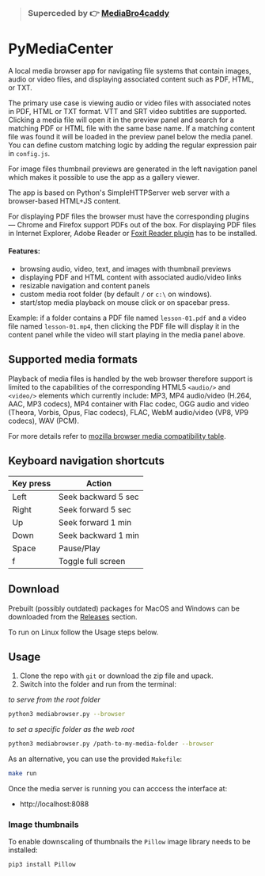 <!--
```diff
! This project is unmaintained.
```
-->
> ### Superceded by 👉 [MediaBro4caddy](https://github.com/glowinthedark/mediabro4caddy)

# PyMediaCenter
A local media browser app for navigating file systems that contain images, audio or video files, and displaying associated content such as PDF, HTML, or TXT. 

The primary use case is viewing audio or video files with associated notes in PDF, HTML or TXT format. VTT and SRT video subtitles are supported. Clicking a media file will open it in the preview panel and search for a matching PDF or HTML file with the same base name. If a matching content file was found it will be loaded in the preview panel below the media panel. You can define custom matching logic by adding the regular expression pair in `config.js`.

For image files thumbnail previews are generated in the left navigation panel which makes it possible to use the app as a gallery viewer.

The app is based on Python's SimpleHTTPServer web server with a browser-based HTML+JS content.

For displaying PDF files the browser must have the corresponding plugins — Chrome and Firefox support PDFs out of the box. For displaying PDF files in Internet Explorer, Adobe Reader or [Foxit Reader plugin](https://help.foxitsoftware.com/kb/how-to-configure-internet-explorer-to-use-foxit-pdf-plugin.php) has to be installed.

#### Features:

* browsing audio, video, text, and images with thumbnail previews
* displaying PDF and HTML content with associated audio/video links
* resizable navigation and content panels
* custom media root folder (by default `/` or `c:\` on windows).
* start/stop media playback on mouse click or on spacebar press.

Example: if a folder contains a PDF file named `lesson-01.pdf` and a video file named `lesson-01.mp4`, then clicking the PDF file will display it in the content panel while the video will start playing in the media panel above.

## Supported media formats
Playback of media files is handled by the web browser therefore support is limited to the capabilities of the corresponding HTML5 `<audio/>` and `<video/>` elements which currently include: MP3, MP4 audio/video (H.264, AAC, MP3 codecs), MP4 container with Flac codec, OGG audio and video (Theora, Vorbis, Opus, Flac codecs), FLAC, WebM audio/video (VP8, VP9 codecs), WAV (PCM).

For more details refer to [mozilla browser media compatibility table](https://developer.mozilla.org/en-US/docs/Web/HTML/Supported_media_formats#Browser_compatibility).

## Keyboard navigation shortcuts

| Key press  | Action |
| ------------- | ------------- |
| Left  | Seek backward 5 sec  |
| Right  | Seek forward 5 sec  |
| Up  | Seek forward 1 min  |
| Down  | Seek backward 1 min  |
| Space  | Pause/Play  |
| f  | Toggle full screen  |

## Download
Prebuilt (possibly outdated) packages for MacOS and Windows can be downloaded from the [Releases](https://github.com/glowinthedark/local-media-browser/releases) section.

To run on Linux follow the Usage steps below.

## Usage
1. Clone the repo with `git` or download the zip file and upack.
1. Switch into the folder and run from the terminal:

_to serve from the root folder_
```bash
python3 mediabrowser.py --browser
```

_to set a specific folder as the web root_
```bash
python3 mediabrowser.py /path-to-my-media-folder --browser
```
As an alternative, you can use the provided `Makefile`:

```bash
make run
```

Once the media server is running you can acccess the interface at:

- http://localhost:8088

### Image thumbnails
To enable downscaling of thumbnails the `Pillow` image library needs to be installed:

```bash
pip3 install Pillow
```
